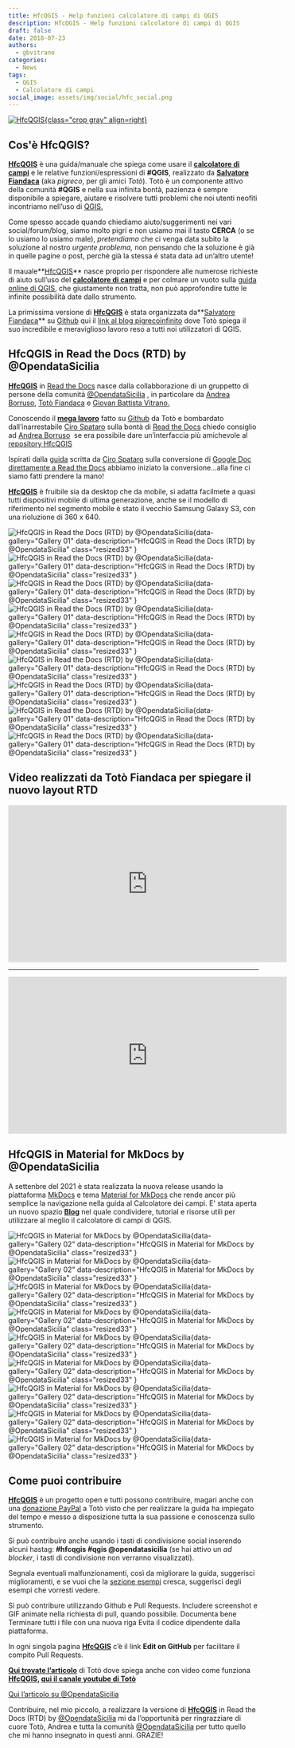 ```yaml
---
title: HfcQGIS - Help funzioni calcolatore di campi di QGIS
description: HfcQGIS - Help funzioni calcolatore di campi di QGIS
draft: false
date: 2018-07-23
authors:
  - gbvitrano
categories:
  - News 
tags:
  - QGIS
  - Calcolatore di campi
social_image: assets/img/social/hfc_social.png
---  
```

<style>.md-typeset code { background-color: #fff0;}  </style>
[![HfcQGIS](hfc.webp "HfcQGIS: Help funzioni calcolatore di campi di QGIS" ){class="crop gray" align=right}](index.md) 

## Cos'è HfcQGIS?
**[HfcQGIS](http://hfcqgis.opendatasicilia.it/it/latest/index.html)** è una guida/manuale che spiega come usare il **[calcolatore di campi](http://hfcqgis.opendatasicilia.it/it/latest/calcolatore_campi/index.html)** e le relative funzioni/espressioni di **#QGIS**, realizzato da **[Salvatore Fiandaca](https://pigrecoinfinito.wordpress.com/)** (aka _pigreco_, per gli amici _Totò_). Totò è un componente attivo della comunità **#QGIS** e nella sua infinita bontà, pazienza è sempre disponibile a spiegare, aiutare e risolvere tutti problemi che noi utenti neofiti incontriamo nell’uso di [QGIS.](https://qgis.org/it/site/)<!-- more -->

Come spesso accade quando chiediamo aiuto/suggerimenti nei vari social/forum/blog, siamo molto pigri e non usiamo mai il tasto **CERCA** (o se lo usiamo lo usiamo male), _pretendiamo_ che ci venga data subito la soluzione al nostro _urgente problema,_ non pensando che la soluzione è già in quelle pagine o post, perchè già la stessa é stata data ad un’altro utente!

Il mauale**[HfcQGIS](http://hfcqgis.opendatasicilia.it/it/latest/index.html)** nasce proprio per rispondere alle numerose richieste di aiuto sull’uso del **[calcolatore di campi](http://hfcqgis.opendatasicilia.it/it/latest/calcolatore_campi/index.html)** e per colmare un vuoto sulla [guida online di QGIS](https://qgis.org/it/docs/index.html), che giustamente non tratta, non può approfondire tutte le infinite possibilità date dallo strumento.

La primissima versione di **[HfcQGIS](http://hfcqgis.opendatasicilia.it/it/latest/index.html)** è stata organizzata da**[Salvatore Fiandaca](https://pigrecoinfinito.wordpress.com/)** su [Github](https://github.com/pigreco/HfcQGIS/blob/master/README.md) qui il [link al blog pigrecoinfinito](https://pigrecoinfinito.wordpress.com/2018/05/21/hfcqgis/) dove Totò spiega il suo incredibile e meraviglioso lavoro reso a tutti noi utilizzatori di QGIS.

## HfcQGIS in Read the Docs (RTD) by @OpendataSicilia
**[HfcQGIS](http://hfcqgis.opendatasicilia.it/it/latest/index.html)** in [Read the Docs](https://docs.readthedocs.io/en/latest/index.html#) nasce dalla collabborazione di un gruppetto di persone della comunità [@OpendataSicilia](http://opendatasicilia.it/) , in particolare da [Andrea Borruso](https://twitter.com/aborruso), [Totò Fiandaca](https://twitter.com/totofiandaca) e [Giovan Battista Vitrano.](https://twitter.com/gbvitrano)

Conoscendo il **[mega lavoro](https://github.com/pigreco/HfcQGIS)** fatto su [Github](https://github.com/pigreco/HfcQGIS) da Totò e bombardato dall’inarrestabile [Ciro Spataro](https://twitter.com/cirospat) sulla bontà di [Read the Docs](https://docs.readthedocs.io/en/latest/index.html#) chiedo consiglio ad [Andrea Borruso](https://twitter.com/aborruso)  se era possibile dare un’interfaccia più amichevole al [repository HfcQGIS](https://github.com/pigreco/HfcQGIS)

Ispirati dalla [guida](http://googledocs.readthedocs.io/it/latest/) scritta da [Ciro Spataro](https://twitter.com/cirospat) sulla conversione di [Google Doc direttamente a Read the Docs](http://googledocs.readthedocs.io/it/latest/) abbiamo iniziato la conversione…alla fine ci siamo fatti prendere la mano!

**[HfcQGIS](http://hfcqgis.opendatasicilia.it/it/latest/index.html)** è fruibile sia da desktop che da mobile, si adatta facilmete a quasi tutti dispositivi mobile di ultima generazione, anche se il modello di riferimento nel segmento mobile è stato il vecchio Samsung Galaxy S3, con una rioluzione di 360 x 640.

![HfcQGIS in Read the Docs (RTD) by @OpendataSicilia](gallery_01/Screenshot_pc_HfcQGIS-Help-funzioni-calcolatore-di-campi-di-QGIS.webp){data-gallery="Gallery 01" data-description="HfcQGIS in Read the Docs (RTD) by @OpendataSicilia" class="resized33" }
![HfcQGIS in Read the Docs (RTD) by @OpendataSicilia](gallery_01/Screenshot_pc_Elenco-funzioni-QGIS.webp){data-gallery="Gallery 01" data-description="HfcQGIS in Read the Docs (RTD) by @OpendataSicilia" class="resized33" }
![HfcQGIS in Read the Docs (RTD) by @OpendataSicilia](gallery_01/Screenshot_pc_Come-aggiungere-colonna-con-area-mq.webp){data-gallery="Gallery 01" data-description="HfcQGIS in Read the Docs (RTD) by @OpendataSicilia" class="resized33" }
![HfcQGIS in Read the Docs (RTD) by @OpendataSicilia](gallery_01/Screenshot_pc_Espressione-CASE.webp){data-gallery="Gallery 01" data-description="HfcQGIS in Read the Docs (RTD) by @OpendataSicilia" class="resized33" }
![HfcQGIS in Read the Docs (RTD) by @OpendataSicilia](gallery_01/Screenshot_tablet_landscape.webp){data-gallery="Gallery 01" data-description="HfcQGIS in Read the Docs (RTD) by @OpendataSicilia" class="resized33" }
![HfcQGIS in Read the Docs (RTD) by @OpendataSicilia](gallery_01/Screenshot_tablet_02.webp){data-gallery="Gallery 01" data-description="HfcQGIS in Read the Docs (RTD) by @OpendataSicilia" class="resized33" }
![HfcQGIS in Read the Docs (RTD) by @OpendataSicilia](gallery_01/Screenshot_tablet_portrait.webp){data-gallery="Gallery 01" data-description="HfcQGIS in Read the Docs (RTD) by @OpendataSicilia" class="resized33" }
![HfcQGIS in Read the Docs (RTD) by @OpendataSicilia](gallery_01/Screenshot_mobile_menu.webp){data-gallery="Gallery 01" data-description="HfcQGIS in Read the Docs (RTD) by @OpendataSicilia" class="resized33" }
![HfcQGIS in Read the Docs (RTD) by @OpendataSicilia](gallery_01/Screenshot_mobile.webp){data-gallery="Gallery 01" data-description="HfcQGIS in Read the Docs (RTD) by @OpendataSicilia" class="resized33" }

## Video realizzati da Totò Fiandaca per spiegare il nuovo layout RTD
<div style="text-align: center;">
<iframe width="560" height="315" src="https://www.youtube-nocookie.com/embed/V0bCA0Vg_Yc?si=T_R6c29UwtEnc3P-" title="YouTube video player" frameborder="0" allow="accelerometer; autoplay; clipboard-write; encrypted-media; gyroscope; picture-in-picture; web-share" allowfullscreen></iframe></div>
<hr>
<div style="text-align: center;">
<iframe width="560" height="315" src="https://www.youtube-nocookie.com/embed/q4HL_JPx-nY?si=5yG1b641XCEvWRnY" title="YouTube video player" frameborder="0" allow="accelerometer; autoplay; clipboard-write; encrypted-media; gyroscope; picture-in-picture; web-share" allowfullscreen></iframe></div>

## HfcQGIS in Material for MkDocs by @OpendataSicilia
A settenbre del 2021 è stata realizzata la nuova release usando la piattaforma [MkDocs](https://www.mkdocs.org/) e tema [Material for MkDocs](https://squidfunk.github.io/mkdocs-material/) che rende ancor più semplice la navigazione nella guida al Calcolatore dei campi. E' stata aperta un nuovo spazio **[Blog](https://hfcqgis.opendatasicilia.it/blog)** nel quale condividere, tutorial e risorse utili per utilizzare al meglio il calcolatore di campi di QGIS.

![HfcQGIS in Material for MkDocs by @OpendataSicilia](gallery_02/hfcqgis_01.png){data-gallery="Gallery 02" data-description="HfcQGIS in Material for MkDocs by @OpendataSicilia" class="resized33" }
![HfcQGIS in Material for MkDocs by @OpendataSicilia](gallery_02/hfcqgis_02.png){data-gallery="Gallery 02" data-description="HfcQGIS in Material for MkDocs by @OpendataSicilia" class="resized33" }
![HfcQGIS in Material for MkDocs by @OpendataSicilia](gallery_02/hfcqgis_03-1.png){data-gallery="Gallery 02" data-description="HfcQGIS in Material for MkDocs by @OpendataSicilia" class="resized33" }
![HfcQGIS in Material for MkDocs by @OpendataSicilia](gallery_02/hfcqgis_03.png){data-gallery="Gallery 02" data-description="HfcQGIS in Material for MkDocs by @OpendataSicilia" class="resized33" }
![HfcQGIS in Material for MkDocs by @OpendataSicilia](gallery_02/hfcqgis_03-2.png){data-gallery="Gallery 02" data-description="HfcQGIS in Material for MkDocs by @OpendataSicilia" class="resized33" }
![HfcQGIS in Material for MkDocs by @OpendataSicilia](gallery_02/hfcqgis_04.png){data-gallery="Gallery 02" data-description="HfcQGIS in Material for MkDocs by @OpendataSicilia" class="resized33" }
![HfcQGIS in Material for MkDocs by @OpendataSicilia](gallery_02/hfcqgis_05.png){data-gallery="Gallery 02" data-description="HfcQGIS in Material for MkDocs by @OpendataSicilia" class="resized33" }
![HfcQGIS in Material for MkDocs by @OpendataSicilia](gallery_02/hfcqgis_06.png){data-gallery="Gallery 02" data-description="HfcQGIS in Material for MkDocs by @OpendataSicilia" class="resized33" }
![HfcQGIS in Material for MkDocs by @OpendataSicilia](gallery_02/hfcqgis_06.png){data-gallery="Gallery 02" data-description="HfcQGIS in Material for MkDocs by @OpendataSicilia" class="resized33" }
## Come puoi contribuire
**[HfcQGIS](http://hfcqgis.opendatasicilia.it/it/latest/index.html)** è un progetto open e tutti possono contribuire, magari anche con una [donazione PayPal](https://www.paypal.me/pigrecoinfinito) a Totò visto che per realizzare la guida ha impiegato del tempo e messo a disposizione tutta la sua passione e conoscenza sullo strumento.

Si può contribuire anche usando i tasti di condivisione social inserendo alcuni hastag: **#hfcqgis #qgis @opendatasicilia** (se hai attivo un _ad blocker_, i tasti di condivisione non verranno visualizzati).

Segnala eventuali malfunzionamenti, così da migliorare la guida, suggerisci miglioramenti, e se vuoi che la [sezione esempi](http://hfcqgis.opendatasicilia.it/it/latest/esempi/index.html) cresca, suggerisci degli esempi che vorresti vedere.

Si può contribure utilizzando Github e Pull Requests. Includere screenshot e GIF animate nella richiesta di pull, quando possibile. Documenta bene Terminare tutti i file con una nuova riga Evita il codice dipendente dalla piattaforma.

In ogni singola pagina **[HfcQGIS](http://hfcqgis.opendatasicilia.it/it/latest/index.html)** c’è il link **Edit on GitHub** per facilitare il compito Pull Requests.

**[Qui trovate l’articolo](https://pigrecoinfinito.wordpress.com/2018/07/23/hfcqgis-in-rtd-by-opendatasicilia/)** di Totò dove spiega anche con video come funziona **[HfcQGIS](http://hfcqgis.opendatasicilia.it/it/latest/index.html), [qui il canale youtube di Totò](https://www.youtube.com/user/vediamo13/videos?view_as=subscriber)**

[Qui l’articolo su @OpendataSicilia](http://opendatasicilia.it/2018/07/23/hfcqgis-rtd-opendatasicilia/)

Contribuire, nel mio piccolo, a realizzare la versione di **[HfcQGIS](http://hfcqgis.opendatasicilia.it/it/latest/index.html)** in Read the Docs (RTD) by [@OpendataSicilia](http://opendatasicilia.it/) mi da l’opportunità per ringrazziare di cuore Totò, Andrea e tutta la comunità [@OpendataSicilia](http://opendatasicilia.it/) per tutto quello che mi hanno insegnato in questi anni. GRAZIE!
